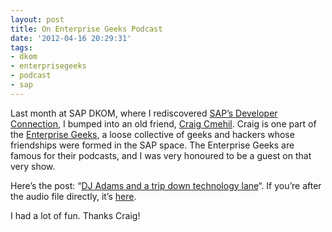 ```yaml
---
layout: post
title: On Enterprise Geeks Podcast
date: '2012-04-16 20:29:31'
tags:
- dkom
- enterprisegeeks
- podcast
- sap
---
```



Last month at SAP DKOM, where I rediscovered [SAP’s Developer Connection](http://www.pipetree.com/qmacro/blog/2012/04/the-developer-connection-connect-like-never-before/), I bumped into an old friend, [Craig Cmehil](https://wiki.sdn.sap.com/wiki/display/profile/Craig+Cmehil). Craig is one part of the [Enterprise Geeks](http://enterprisegeeks.com/blog/about/), a loose collective of geeks and hackers whose friendships were formed in the SAP space. The Enterprise Geeks are famous for their podcasts, and I was very honoured to be a guest on that very show.

Here’s the post: “[DJ Adams and a trip down technology lane](http://enterprisegeeks.com/blog/2012/04/16/dj-adams-and-a-trip-down-technology-lane/)“. If you’re after the audio file directly, it’s [here](http://enterprisegeeks.com/blog/podcasts/eGeeks_DJAdams_March_2012.m4a).

I had a lot of fun. Thanks Craig!


